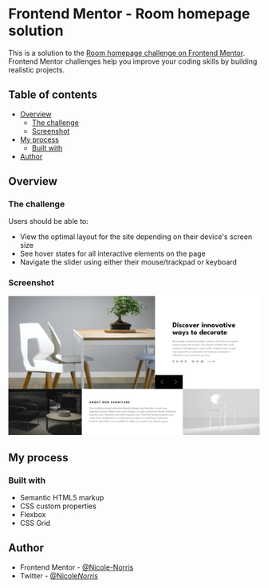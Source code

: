 # Frontend Mentor - Room homepage solution

This is a solution to the [Room homepage challenge on Frontend Mentor](https://www.frontendmentor.io/challenges/room-homepage-BtdBY_ENq). Frontend Mentor challenges help you improve your coding skills by building realistic projects.

## Table of contents

- [Overview](#overview)
  - [The challenge](#the-challenge)
  - [Screenshot](#screenshot)
- [My process](#my-process)
  - [Built with](#built-with)
- [Author](#author)

## Overview

### The challenge

Users should be able to:

- View the optimal layout for the site depending on their device's screen size
- See hover states for all interactive elements on the page
- Navigate the slider using either their mouse/trackpad or keyboard

### Screenshot

![](./screenshot.png)

## My process

### Built with

- Semantic HTML5 markup
- CSS custom properties
- Flexbox
- CSS Grid

## Author

- Frontend Mentor - [@Nicole-Norris](https://www.frontendmentor.io/profile/Nicole-Norris)
- Twitter - [@Nicole*Norris*](https://twitter.com/Nicole_Norris_)

